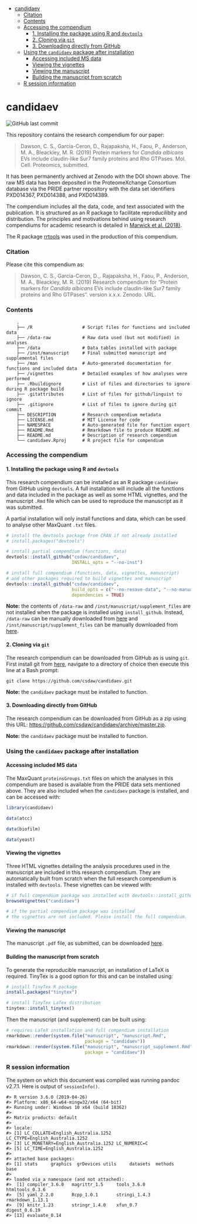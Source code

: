 
  - [candidaev](#candidaev)
      - [Citation](#citation)
      - [Contents](#contents)
      - [Accessing the compendium](#accessing-the-compendium)
          - [1. Installing the package using R and
            `devtools`](#installing-the-package-using-r-and-devtools)
          - [2. Cloning via `git`](#cloning-via-git)
          - [3. Downloading directly from
            GitHub](#downloading-directly-from-github)
      - [Using the `candidaev` package after
        installation](#using-the-candidaev-package-after-installation)
          - [Accessing included MS data](#accessing-included-ms-data)
          - [Viewing the vignettes](#viewing-the-vignettes)
          - [Viewing the manuscript](#viewing-the-manuscript)
          - [Building the manuscript from
            scratch](#building-the-manuscript-from-scratch)
      - [R session information](#r-session-information)

<!-- README.md is generated from README.Rmd. Please edit that file -->

# candidaev

![GitHub last
commit](https://img.shields.io/github/last-commit/csdaw/candidaev.svg?style=popout)

This repository contains the research compendium for our paper:

> Dawson, C. S., Garcia-Ceron, D., Rajapaksha, H., Faou, P., Anderson,
> M. A., Bleackley, M. R. (2019) Protein markers for *Candida albicans*
> EVs include claudin-like Sur7 family proteins and Rho GTPases. Mol.
> Cell. Proteomics, submitted.

It has been permanently archived at Zenodo with the DOI shown above. The
raw MS data has been deposited in the ProteomeXchange Consortium
database via the PRIDE partner repository with the data set identifiers
PXD014367, PXD014388, and PXD014389.

The compendium includes all the data, code, and text associated with the
publication. It is structured as an R package to facilitate
reproducilibity and distribution. The principles and motivations behind
using research compendiums for academic research is detailed in [Marwick
et al. (2018)](https://doi.org/10.1080/00031305.2017.1375986).

The R package [rrtools](https://github.com/benmarwick/rrtools) was used
in the production of this compendium.

### Citation

Please cite this compendium as:

> Dawson, C. S., Garcia-Ceron, D.,. Rajapaksha, H., Faou, P., Anderson,
> M. A., Bleackley, M. R. (2019) Research compendium for “Protein
> markers for *Candida albicans* EVs include claudin-like Sur7 family
> proteins and Rho GTPases”. version x.x.x. Zenodo. URL.

### Contents

``` 
    .
    ├── /R                   # Script files for functions and included data
    ├── /data-raw            # Raw data used (but not modified) in analyses
    ├── /data                # Data tables installed with package
    ├── /inst/manuscript     # Final submitted manuscript and supplemental files
    ├── /man                 # Auto-generated documentation for functions and included data
    ├── /vignettes           # Detailed examples of how analyses were performed
    ├── .Rbuildignore        # List of files and directories to ignore during R package build
    ├── .gitattributes       # List of files for github/linguist to ignore
    ├── .gitignore           # List of files to ignore during git commit
    ├── DESCRIPTION          # Research compendium metadata
    ├── LICENSE.md           # MIT License for code
    ├── NAMESPACE            # Auto-generated file for function export
    ├── README.Rmd           # Rmarkdown file to produce README.md
    ├── README.md            # Description of research compendium
    └── candidaev.Rproj      # R project file for compendium
```

### Accessing the compendium

#### 1\. Installing the package using R and `devtools`

This research compendium can be installed as an R package `candidaev`
from GitHub using `devtools`. A full installation will include all the
functions and data included in the package as well as some HTML
vignettes, and the manuscript `.Rmd` file which can be used to reproduce
the manuscript as it was submitted.

A partial installation will only install functions and data, which can
be used to analyse other MaxQuant `.txt` files.

``` r
# install the devtools package from CRAN if not already installed
# install.packages("devtools")

# install partial compendium (functions, data)
devtools::install_github("csdaw/candidaev", 
                         INSTALL_opts = "--no-inst")

# install full compendium (functions, data, vignettes, manuscript) 
# and other packages required to build vignettes and manuscript
devtools::install_github("csdaw/candidaev", 
                         build_opts = c("--no-resave-data", "--no-manual"), 
                         dependencies = TRUE)
```

**Note:** the contents of `/data-raw` and
`/inst/manuscript/supplement_files` are not installed when the package
is installed using `install_github`. Instead, `/data-raw` can be
manually downloaded from
[here](https://github.com/csdaw/candidaev/tree/master/data-raw) and
`/inst/manuscript/supplement_files` can be manually downloaded from
[here](https://github.com/csdaw/candidaev/tree/master/inst/manuscript).

#### 2\. Cloning via `git`

The research compendium can be downloaded from GitHub as is using `git`.
First install git from [here](https://git-scm.com/), navigate to a
directory of choice then execute this line at a Bash prompt:

    git clone https://github.com/csdaw/candidaev.git

**Note:** the `candidaev` package must be installed to function.

#### 3\. Downloading directly from GitHub

The research compendium can be downloaded from GitHub as a zip using
this URL: <https://github.com/csdaw/candidaev/archive/master.zip>.

**Note:** the `candidaev` package must be installed to function.

### Using the `candidaev` package after installation

#### Accessing included MS data

The MaxQuant `proteinsGroups.txt` files on which the analyses in this
compendium are based is available from the PRIDE data sets mentioned
above. They are also included when the `candidaev` package is installed,
and can be accessed with:

``` r
library(candidaev)

data(atcc)

data(biofilm)

data(yeast)
```

#### Viewing the vignettes

Three HTML vignettes detailing the analysis procedures used in the
manuscript are included in this research compendium. They are
automatically built from scratch when the full research compendium is
installed with `devtools`. These vignettes can be viewed with:

``` r
# if full compendium package was installed with devtools::install_github
browseVignettes("candidaev")

# if the partial compendium package was installed 
# the vignettes are not included. Please install the full compendium.
```

#### Viewing the manuscript

The manuscript `.pdf` file, as submitted, can be downloaded
[here](https://github.com/csdaw/candidaev/tree/master/inst/manuscript).

#### Building the manuscript from scratch

To generate the reproducible manuscript, an installation of LaTeX is
required. TinyTex is a good option for this and can be installed using:

``` r
# install TinyTex R package
install.packages("tinytex")

# install TinyTex LaTex distribution
tinytex::install_tinytex()
```

Then the manuscript (and supplement) can be built using:

``` r
# requires LaTeX installation and full compendium installation
rmarkdown::render(system.file("manuscript", "manuscript.Rmd", 
                              package = "candidaev"))
rmarkdown::render(system.file("manuscript", "manuscript_supplement.Rmd", 
                              package = "candidaev"))
```

### R session information

The system on which this document was compiled was running pandoc
v2.7.1. Here is output of `sessionInfo()`.

    #> R version 3.6.0 (2019-04-26)
    #> Platform: x86_64-w64-mingw32/x64 (64-bit)
    #> Running under: Windows 10 x64 (build 18362)
    #> 
    #> Matrix products: default
    #> 
    #> locale:
    #> [1] LC_COLLATE=English_Australia.1252  LC_CTYPE=English_Australia.1252   
    #> [3] LC_MONETARY=English_Australia.1252 LC_NUMERIC=C                      
    #> [5] LC_TIME=English_Australia.1252    
    #> 
    #> attached base packages:
    #> [1] stats     graphics  grDevices utils     datasets  methods   base     
    #> 
    #> loaded via a namespace (and not attached):
    #>  [1] compiler_3.6.0   magrittr_1.5     tools_3.6.0      htmltools_0.3.6 
    #>  [5] yaml_2.2.0       Rcpp_1.0.1       stringi_1.4.3    rmarkdown_1.13.1
    #>  [9] knitr_1.23       stringr_1.4.0    xfun_0.7         digest_0.6.19   
    #> [13] evaluate_0.14
